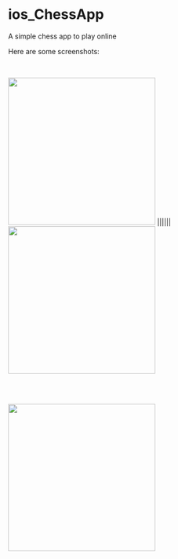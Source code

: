 # ios_ChessApp

A simple chess app to play online

Here are some screenshots:

<br/>

<img src="https://github.com/vlad-bilyk/ios_ChessApp/blob/master/screenshots/chess1.png?raw=true" width="300"> ||||||
<img src="https://github.com/vlad-bilyk/ios_ChessApp/blob/master/screenshots/chess2.jpg?raw=true" width="300">

<br/><br/>

<img src="https://github.com/vlad-bilyk/ios_ChessApp/blob/master/screenshots/chess3.jpg?raw=true" width="300">
